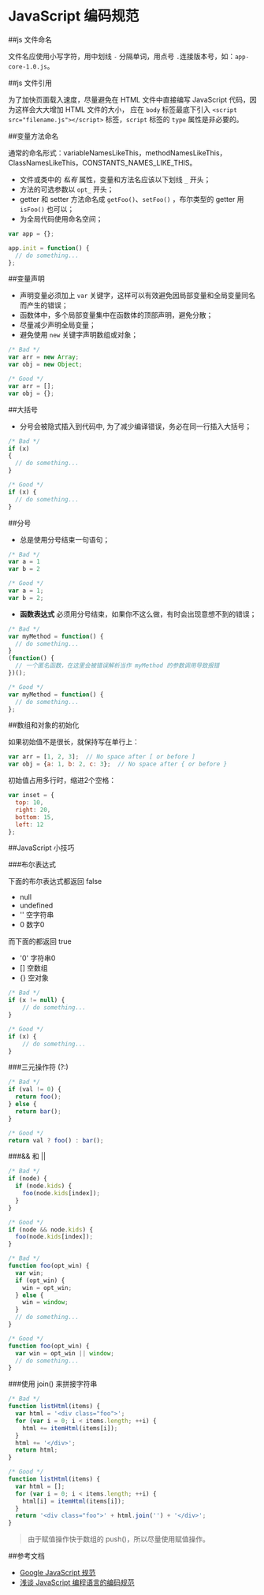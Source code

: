 JavaScript 编码规范
===================

##js 文件命名

文件名应使用小写字符，用中划线 `-` 分隔单词，用点号 `.`连接版本号，如：`app-core-1.0.js`。

##js 文件引用

为了加快页面载入速度，尽量避免在 HTML 文件中直接编写 JavaScript 代码，因为这样会大大增加 HTML 文件的大小，
应在 `body` 标签最底下引入 `<script src="filename.js"></script>` 标签，`script` 标签的 `type` 属性是非必要的。

##变量方法命名

通常的命名形式：variableNamesLikeThis，methodNamesLikeThis，ClassNamesLikeThis，CONSTANTS_NAMES_LIKE_THIS。

- 文件或类中的 *私有* 属性，变量和方法名应该以下划线 `_` 开头；
- 方法的可选参数以 `opt_` 开头；
- getter 和 setter 方法命名成 `getFoo()`、`setFoo()` ，布尔类型的 getter 用 `isFoo()` 也可以；
- 为全局代码使用命名空间；

```JavaScript
var app = {};

app.init = function() {
  // do something...
};
```

##变量声明

- 声明变量必须加上 `var` 关键字，这样可以有效避免因局部变量和全局变量同名而产生的错误；
- 函数体中，多个局部变量集中在函数体的顶部声明，避免分散；
- 尽量减少声明全局变量；
- 避免使用 `new` 关键字声明数组或对象；

```JavaScript
/* Bad */
var arr = new Array;
var obj = new Object;

/* Good */
var arr = [];
var obj = {};
```

##大括号

- 分号会被隐式插入到代码中, 为了减少编译错误，务必在同一行插入大括号；

```JavaScript
/* Bad */
if (x) 
{
  // do something...
}

/* Good */
if (x) {
  // do something...
}
```

##分号

- 总是使用分号结束一句语句；

```JavaScript
/* Bad */
var a = 1
var b = 2

/* Good */
var a = 1;
var b = 2;
```
- **函数表达式** 必须用分号结束，如果你不这么做，有时会出现意想不到的错误；

```JavaScript
/* Bad */
var myMethod = function() {
  // do something...
}    
(function() {
  // 一个匿名函数，在这里会被错误解析当作 myMethod 的参数调用导致报错
})();

/* Good */
var myMethod = function() {
  // do something...
};  
```

##数组和对象的初始化

如果初始值不是很长，就保持写在单行上：

```JavaScript
var arr = [1, 2, 3];  // No space after [ or before ]
var obj = {a: 1, b: 2, c: 3};  // No space after { or before }
```

初始值占用多行时，缩进2个空格：

```JavaScript
var inset = {
  top: 10,
  right: 20,
  bottom: 15,
  left: 12
};
```


















##JavaScript 小技巧

###布尔表达式

下面的布尔表达式都返回 false
- null
- undefined
- '' 空字符串
- 0 数字0

而下面的都返回 true
- '0' 字符串0
- [] 空数组
- {} 空对象

```JavaScript
/* Bad */
if (x != null) {
	// do something...
}

/* Good */
if (x) {
	// do something...
}
```

###三元操作符 (?:)

```JavaScript
/* Bad */
if (val != 0) {
  return foo();
} else {
  return bar();
}

/* Good */
return val ? foo() : bar();
```

###&& 和 ||

```JavaScript
/* Bad */
if (node) {
  if (node.kids) {
    foo(node.kids[index]);
  }
}

/* Good */
if (node && node.kids) {
  foo(node.kids[index]);
}
```

```JavaScript
/* Bad */
function foo(opt_win) {
  var win;
  if (opt_win) {
    win = opt_win;
  } else {
    win = window;
  }
  // do something...
}

/* Good */
function foo(opt_win) {
  var win = opt_win || window;
  // do something...
}
```

###使用 join() 来拼接字符串

```JavaScript
/* Bad */
function listHtml(items) {
  var html = '<div class="foo">';
  for (var i = 0; i < items.length; ++i) {
    html += itemHtml(items[i]);
  }
  html += '</div>';
  return html;
}

/* Good */
function listHtml(items) {
  var html = [];
  for (var i = 0; i < items.length; ++i) {
    html[i] = itemHtml(items[i]);
  }
  return '<div class="foo">' + html.join('') + '</div>';
}
```

>由于赋值操作快于数组的 push()，所以尽量使用赋值操作。








##参考文档

- [Google JavaScript 规范](https://google-styleguide.googlecode.com/svn/trunk/javascriptguide.xml)
- [浅谈 JavaScript 编程语言的编码规范](http://www.ibm.com/developerworks/cn/web/1008_wangdd_jscodingrule/)

